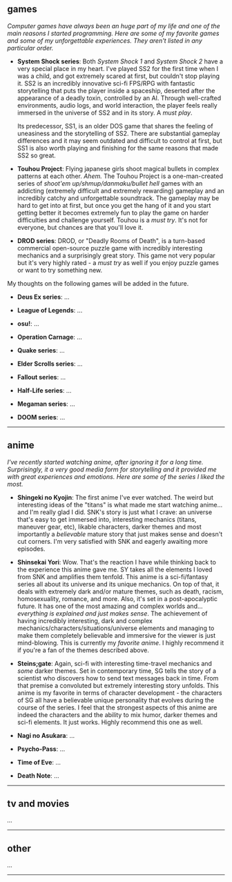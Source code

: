 ## games

*Computer games have always been an huge part of my life and one of the main reasons I started programming. Here are some of my favorite games and some of my unforgettable experiences. They aren't listed in any particular order.*

* **System Shock series**: Both *System Shock 1* and *System Shock 2* have a very special place in my heart. I've played SS2 for the first time when I was a child, and got extremely scared at first, but couldn't stop playing it. SS2 is an incredibly innovative sci-fi FPS/RPG with fantastic storytelling that puts the player inside a spaceship, deserted after the appearance of a deadly toxin, controlled by an AI. Through well-crafted environments, audio logs, and world interaction, the player feels really immersed in the universe of SS2 and in its story. A *must play*. 

    Its predecessor, SS1, is an older DOS game that shares the feeling of uneasiness and the storytelling of SS2. There are substantial gameplay differences and it may seem outdated and difficult to control at first, but SS1 is also worth playing and finishing for the same reasons that made SS2 so great.

* **Touhou Project**: Flying japanese girls shoot magical bullets in complex patterns at each other. *Ahem.* The Touhou Project is a one-man-created series of *shoot'em up/shmup/danmaku/bullet hell* games with an addicting (extremely difficult and extremely rewarding) gameplay and an incredibly catchy and unforgettable soundtrack. The gameplay may be hard to get into at first, but once you get the hang of it and you start getting better it becomes extremely fun to play the game on harder difficulties and challenge yourself. Touhou is a *must try*. It's not for everyone, but chances are that you'll love it.

* **DROD series**: DROD, or "Deadly Rooms of Death", is a turn-based commercial open-source puzzle game with incredibly interesting mechanics and a surprisingly great story. This game not very popular but it's very highly rated - a *must try* as well if you enjoy puzzle games or want to try something new.

My thoughts on the following games will be added in the future.

* **Deus Ex series**: ...

* **League of Legends**: ...

* **osu!**: ...

* **Operation Carnage**: ...

* **Quake series**: ...

* **Elder Scrolls series**: ...

* **Fallout series**: ...

* **Half-Life series**: ...

* **Megaman series**: ...

* **DOOM series**: ...

---

## anime

*I've recently started watching anime, after ignoring it for a long time. Surprisingly, it a very good media form for storytelling and it provided me with great experiences and emotions. Here are some of the series I liked the most.*

* **Shingeki no Kyojin**: The first anime I've ever watched. The weird but interesting ideas of the "titans" is what made me start watching anime... and I'm really glad I did. SNK's story is just what I crave: an universe that's easy to get immersed into, interesting mechanics (titans, maneuver gear, etc), likable characters, darker themes and most importantly a *believable* mature story that just makes sense and doesn't cut corners. I'm very satisfied with SNK and eagerly awaiting more episodes.

* **Shinsekai Yori**: Wow. That's the reaction I have while thinking back to the experience this anime gave me. SY takes all the elements I loved from SNK and amplifies them tenfold. This anime is a sci-fi/fantasy series all about its universe and its unique mechanics. On top of that, it deals with extremely dark and/or mature themes, such as death, racism, homosexuality, romance, and more. Also, it's set in a post-apocalyptic future. It has one of the most amazing and complex worlds and... *everything is explained and just makes sense*. The achievement of having incredibly interesting, dark and complex mechanics/characters/situations/universe elements and managing to make them completely believable and immersive for the viewer is just mind-blowing. This is currently my *favorite anime*. I highly recommend it if you're a fan of the themes described above.

* **Steins;gate**: Again, sci-fi with interesting time-travel mechanics and *some* darker themes. Set in contemporary time, SG tells the story of a scientist who discovers how to send text messages back in time. From that premise a convoluted but extremely interesting story unfolds. This anime is my favorite in terms of character development - the characters of SG all have a believable unique personality that evolves during the course of the series. I feel that the strongest aspects of this anime are indeed the characters and the ability to mix humor, darker themes and sci-fi elements. It just works. Highly recommend this one as well.

* **Nagi no Asukara**: ...

* **Psycho-Pass**: ...

* **Time of Eve**: ...

* **Death Note**: ...

---

## tv and movies

*...*

---

## other

*...*

---